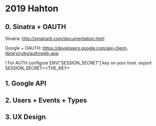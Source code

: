 # 2019 Hahton

## 0. Sinatra + OAUTH

Sinatra:
http://sinatrarb.com/documentation.html

Google + OAUTH:
https://developers.google.com/api-client-library/ruby/auth/web-app

! For AUTH configure ENV['SESSION_SECRET'] key on your host.
export SESSION_SECRET=<THE_KEY>

## 1. Google API
## 2. Users + Events + Types
## 3. UX Design